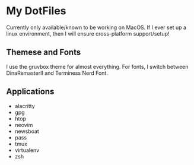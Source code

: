 # My DotFiles

Currently only available/known to be working on MacOS. If I ever set up a
linux environment, then I will ensure cross-platform support/setup!

## Themese and Fonts

I use the gruvbox theme for almost everything. For fonts, I switch between
DinaRemasterII and Terminess Nerd Font.

## Applications
- alacritty
- gpg
- htop
- neovim
- newsboat
- pass
- tmux
- virtualenv
- zsh
